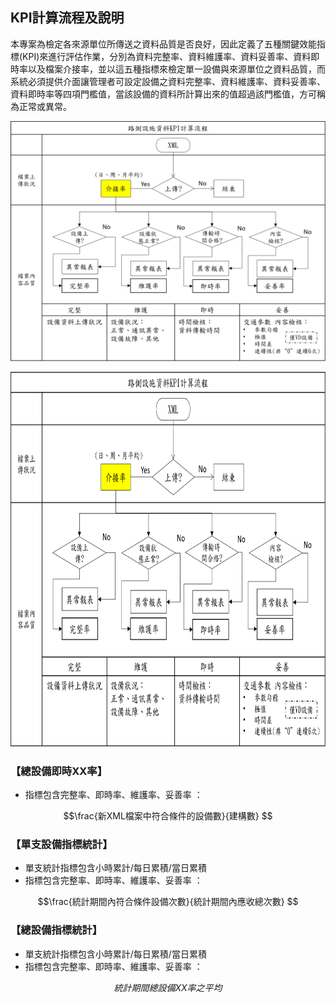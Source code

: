 

## KPI計算流程及說明




   本專案為檢定各來源單位所傳送之資料品質是否良好，因此定義了五種關鍵效能指標(KPI)來進行評估作業，分別為資料完整率、資料維護率、資料妥善率、資料即時率以及檔案介接率，並以這五種指標來檢定單一設備與來源單位之資料品質，而系統必須提供介面讓管理者可設定設備之資料完整率、資料維護率、資料妥善率、資料即時率等四項門檻值，當該設備的資料所計算出來的值超過該門檻值，方可稱為正常或異常。

     
   ![ ](https://github.com/trafficmotc/UploadInformation/blob/master/KPI/路側設施資料KPI計算流程.png)  
   <div align=center><img src="https://github.com/trafficmotc/UploadInformation/blob/master/KPI/路側設施資料KPI計算流程.png" width="800" height="600" /></div>
   
  ### 【總設備即時XX率】 
  
   -  指標包含完整率、即時率、維護率、妥善率 ：

$$\frac{新XML檔案中符合條件的設備數}{建構數} $$


  ### 【單支設備指標統計】 
  
   -  單支統計指標包含小時累計/每日累積/當日累積
   -  指標包含完整率、即時率、維護率、妥善率 ：
   
$$\frac{統計期間內符合條件設備次數}{統計期間內應收總次數} $$     

  ### 【總設備指標統計】
  
   -  單支統計指標包含小時累計/每日累積/當日累積
   -  指標包含完整率、即時率、維護率、妥善率 ：
   
$$統計期間總設備XX率之平均$$ 
